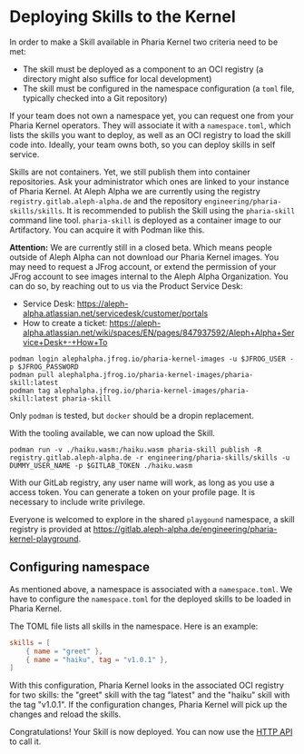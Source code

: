 # Deploying Skills to the Kernel

In order to make a Skill available in Pharia Kernel two criteria need to be met:

* The skill must be deployed as a component to an OCI registry (a directory might also suffice for local development)
* The skill must be configured in the namespace configuration (a `toml` file, typically checked into a Git repository)

If your team does not own a namespace yet, you can request one from your Pharia Kernel operators. They will associate it with a `namespace.toml`, which lists the skills you want to deploy, as well as an OCI registry to load the skill code into. Ideally, your team owns both, so you can deploy skills in self service.

Skills are not containers. Yet, we still publish them into container repositories. Ask your administrator which ones are linked to your instance of Pharia Kernel. At Aleph Alpha we are currently using the registry `registry.gitlab.aleph-alpha.de` and the repository `engineering/pharia-skills/skills`. It is recommended to publish the Skill using the `pharia-skill` command line tool. `pharia-skill` is deployed as a container image to our Artifactory. You can acquire it with Podman like this.

**Attention:** We are currently still in a closed beta. Which means people outside of Aleph Alpha can not download our Pharia Kernel images. You may need to request a JFrog account, or extend the permission of your JFrog account to see images internal to the Aleph Alpha Organization. You can do so, by reaching out to us via the Product Service Desk:

* Service Desk: <https://aleph-alpha.atlassian.net/servicedesk/customer/portals>
* How to create a ticket: <https://aleph-alpha.atlassian.net/wiki/spaces/EN/pages/847937592/Aleph+Alpha+Service+Desk+-+How+To>

```shell
podman login alephalpha.jfrog.io/pharia-kernel-images -u $JFROG_USER -p $JFROG_PASSWORD
podman pull alephalpha.jfrog.io/pharia-kernel-images/pharia-skill:latest
podman tag alephalpha.jfrog.io/pharia-kernel-images/pharia-skill:latest pharia-skill
```

Only `podman` is tested, but `docker` should be a dropin replacement.

With the tooling available, we can now upload the Skill.

```shell
podman run -v ./haiku.wasm:/haiku.wasm pharia-skill publish -R registry.gitlab.aleph-alpha.de -r engineering/pharia-skills/skills -u DUMMY_USER_NAME -p $GITLAB_TOKEN ./haiku.wasm
```

With our GitLab registry, any user name will work, as long as you use a access token. You can generate a token on your profile page. It is necessary to include write privilege.

Everyone is welcomed to explore in the shared `playgound` namespace, a skill registry is provided at <https://gitlab.aleph-alpha.de/engineering/pharia-kernel-playground>.

## Configuring namespace

As mentioned above, a namespace is associated with a `namespace.toml`. We have to configure the `namespace.toml` for the deployed skills to be loaded in Pharia Kernel.

The TOML file lists all skills in the namespace. Here is an example:

```toml
skills = [
    { name = "greet" },
    { name = "haiku", tag = "v1.0.1" },
]
```

With this configuration, Pharia Kernel looks in the associated OCI registry for two skills: the "greet" skill with the tag "latest" and the "haiku" skill with the tag "v1.0.1". If the configuration changes, Pharia Kernel will pick up the changes and reload the skills.

Congratulations! Your Skill is now deployed. You can now use the [HTTP API](https://pharia-kernel.aleph-alpha.stackit.run/api-docs#tag/skills/POST/execute_skill) to call it.
